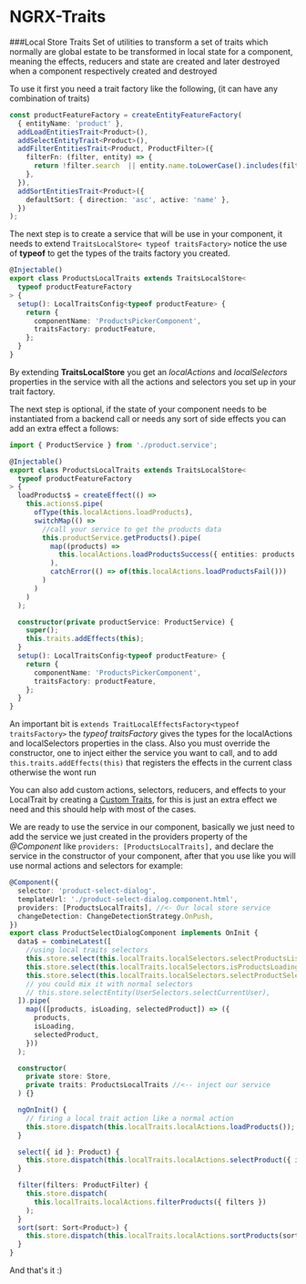 # NGRX-Traits

###Local Store Traits
Set of utilities to transform a set of traits which normally are global estate to be transformed in local state for a component,
meaning the effects, reducers and state are created and later destroyed when a component respectively created and destroyed

To use it first you need a trait factory like the following, (it can have any combination of traits)

```typescript
const productFeatureFactory = createEntityFeatureFactory(
  { entityName: 'product' },
  addLoadEntitiesTrait<Product>(),
  addSelectEntityTrait<Product>(),
  addFilterEntitiesTrait<Product, ProductFilter>({
    filterFn: (filter, entity) => {
      return !filter.search  || entity.name.toLowerCase().includes(filter.search.toLowerCase());
    },
  }),
  addSortEntitiesTrait<Product>({
    defaultSort: { direction: 'asc', active: 'name' },
  })
);
```

The next step is to create a service that will be use in your component, it needs to extend `TraitsLocalStore< typeof traitsFactory>` notice the use of **typeof** to get the types of the traits factory you created.

```typescript
@Injectable()
export class ProductsLocalTraits extends TraitsLocalStore<
  typeof productFeatureFactory
> {
  setup(): LocalTraitsConfig<typeof productFeature> {
    return {
      componentName: 'ProductsPickerComponent',
      traitsFactory: productFeature,
    };
  }
}
```

By extending **TraitsLocalStore** you get an _localActions_ and _localSelectors_ properties in the service with all the actions and selectors you set up in your trait factory.

The next step is optional, if the state of your component needs to be instantiated from a backend call or needs any sort of side effects you can add an extra effect a follows:

```typescript
import { ProductService } from './product.service';

@Injectable()
export class ProductsLocalTraits extends TraitsLocalStore<
  typeof productFeatureFactory
> {
  loadProducts$ = createEffect(() =>
    this.actions$.pipe(
      ofType(this.localActions.loadProducts),
      switchMap(() =>
        //call your service to get the products data
        this.productService.getProducts().pipe(
          map((products) =>
            this.localActions.loadProductsSuccess({ entities: products })
          ),
          catchError(() => of(this.localActions.loadProductsFail()))
        )
      )
    )
  );

  constructor(private productService: ProductService) {
    super();
    this.traits.addEffects(this);
  }
  setup(): LocalTraitsConfig<typeof productFeature> {
    return {
      componentName: 'ProductsPickerComponent',
      traitsFactory: productFeature,
    };
  }
}
```

An important bit is `extends TraitLocalEffectsFactory<typeof traitsFactory>`
the _typeof traitsFactory_ gives the types for the localActions and localSelectors properties in the class. Also you must override the constructor, one to inject either the service you want to call, and to add ` this.traits.addEffects(this)` that registers the effects in the current class otherwise the wont run

You can also add custom actions, selectors, reducers, and effects to your LocalTrait by creating a [Custom Traits](../../../../common/src/lib/custom-traits.md), for this is just an extra effect we need and this should help with most of the cases.

We are ready to use the service in our component, basically we just need to add the service we just created in the providers property of the _@Component_ like `providers: [ProductsLocalTraits],` and declare the service in the constructor of your component, after that you use like you will use normal actions and selectors for example:

```typescript
@Component({
  selector: 'product-select-dialog',
  templateUrl: './product-select-dialog.component.html',
  providers: [ProductsLocalTraits], //<- Our local store service
  changeDetection: ChangeDetectionStrategy.OnPush,
})
export class ProductSelectDialogComponent implements OnInit {
  data$ = combineLatest([
    //using local traits selectors
    this.store.select(this.localTraits.localSelectors.selectProductsList),
    this.store.select(this.localTraits.localSelectors.isProductsLoading),
    this.store.select(this.localTraits.localSelectors.selectProductSelected),
    // you could mix it with normal selectors
    // this.store.selectEntity(UserSelectors.selectCurrentUser),
  ]).pipe(
    map(([products, isLoading, selectedProduct]) => ({
      products,
      isLoading,
      selectedProduct,
    }))
  );

  constructor(
    private store: Store,
    private traits: ProductsLocalTraits //<-- inject our service
  ) {}

  ngOnInit() {
    // firing a local trait action like a normal action
    this.store.dispatch(this.localTraits.localActions.loadProducts());
  }

  select({ id }: Product) {
    this.store.dispatch(this.localTraits.localActions.selectProduct({ id }));
  }

  filter(filters: ProductFilter) {
    this.store.dispatch(
      this.localTraits.localActions.filterProducts({ filters })
    );
  }
  sort(sort: Sort<Product>) {
    this.store.dispatch(this.localTraits.localActions.sortProducts(sort));
  }
}
```

And that's it :)

[//]: # 'Extending **TraitsLocalStore** allows you to only get one set of traits this normally should be enough, but it could happen that you need more than one traitFactory, if so you need to create a service like the following:'
[//]: #
[//]: # '```typescript'
[//]: # '@Injectable()'
[//]: # 'export class ProductsLocalTraits implements OnDestroy {'
[//]: # '  traits1 = buildLocalTraits('
[//]: # '    this.injector,'
[//]: # "    'ProductsDropdownComponent',"
[//]: # '    traitsFactory1,'
[//]: # '    practiceEffect1'
[//]: # '  );'
[//]: # '  traits2 = buildLocalTraits('
[//]: # '    this.injector,'
[//]: # "    'ProductsDropdownComponent',"
[//]: # '    traitsFactory2,'
[//]: # '    practiceEffect2'
[//]: # '  );'
[//]: #
[//]: # '  actions1 = this.traits1.actions;'
[//]: # '  selectors1 = this.traits1.selectors;'
[//]: #
[//]: # '  actions2 = this.traits2.actions;'
[//]: # '  selectors2 = this.traits2.selectors;'
[//]: #
[//]: # '  constructor(private injector: Injector) {}'
[//]: #
[//]: # '  ngOnDestroy() {'
[//]: # '    // Very important be sure to call the traits destroy here'
[//]: # '    this.traits1.destroy();'
[//]: # '    this.traits2.destroy();'
[//]: # '  }'
[//]: # '}'
[//]: # '```'
[//]: #
[//]: # 'Essentially you just need to use **buildLocalTraits** to create the traits and then use your preferred way to store the actions and selectors, but be sure to implement a **ngOnDestroy** and call the destroy method in the resulting traits, which ensures the effects and reducers are clean when the component is destroyed'

